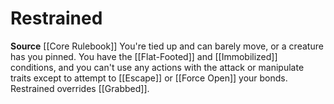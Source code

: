 ﻿---
id: '33'
name: Restrained
source: null

---
# Restrained

**Source** [[Core Rulebook]]
You're tied up and can barely move, or a creature has you pinned. You have the [[Flat-Footed]] and [[Immobilized]] conditions, and you can't use any actions with the attack or manipulate traits except to attempt to [[Escape]] or [[Force Open]] your bonds. Restrained overrides [[Grabbed]].